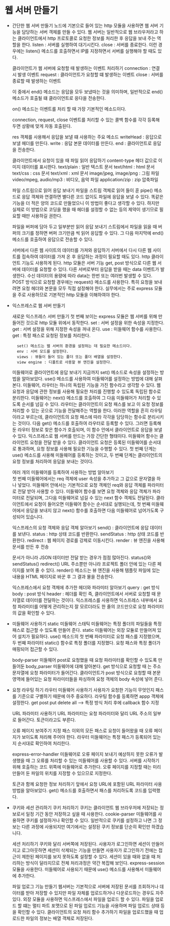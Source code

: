 # 웹 서버 만들기
- 간단한 웹 서버 만들기
    노드에 기본으로 들어 있는 http 모듈을 사용하면 웹 서버 기능을 담당하는 서버 객체를 만들 수 있다.
    웹 서버는 일반적으로 웹 브라우저라고 하는 클라이언트에서 http 프로토콜로 요청한 정보를 처리한 후 응답을 보내 주는 역할을 한다.
        listen : 서버를 실행하여 대기시킨다.
        close : 서버를 종료한다.
    이런 경우에는 listen() 메소드를 호출하면서 IP를 지정하면서 서버를 실행해야 할 때도 있다.
    
    클라이언트가 웹 서버에 요청할 때 발생하는 이벤트 처리하기
        connection : 연결 시 발생 이벤트
        request : 클라이언트가 요청할 떄 발생하는 이벤트
        close : 서버를 종료할 때 발생하는 이벤트
    
    이 중에서 end() 메소드는 응답을 모두 보냈따는 것을 의미하며, 일반적으로 end() 메소드가 호출될 떄 클라이언트로 응다을 전송한다.

    on() 메소드는 이벤트를 처리 할 때 가장 기본적인 메소드이다.

    connection, request, close 이벤트를 처리할 수 있는 콜백 함수를 각각 등록해 두면 상황에 맞게 자동 호출된다.

    res 객체를 사용해서 응답을 보낼 떄 사용하는 주요 메소드
        writeHead : 응답으로 보낼 헤더를 만든다.
        write : 응답 본문 데이터를 만든다.
        end : 클라이언트로 응답을 전송한다.

    클라이언트에서 요청이 있을 때 파일 읽어 응답하기
    content-type 헤더 값으로 이미지 데이터를 표시한다.
        text/plain : 일반 텍스트 문서
        text/html : html 문서
        text/css : css 문서
        text/xml : xml 문서
        image/jpeg, image/png : 그림 파일 
        video/mpeg, audio/mp3 : 비디오, 음악 파일
        application/zip : zip 압축파일
    
    파일 스트림으로 읽어 응답 보내기
        파일을 스트림 객체로 읽어 들이 훈 pipe() 메소드로 응답 객체와 연결하면 별다른 코드 없이도 파일에 응답을 보낼 수 있다.
        똑같은 기능을 더 적은 양의 코드로 만들었으니  이 방법이 좋다고 생각할 수 있다.
        하지만 실제로 이 방법으로 코딩을 했을 때 헤더를 설정할 수 없는 등의 제약이 생기므로 필요할 때만 사용하길 권한다.

    파일을 버퍼에 담아 두고 일부분만 읽어 응답 보내기
        스트림에서 파일을 읽을 때 버퍼의 크기를 정하면 버퍼 크기만큼 씩 읽어 응답할 수 있다.
        그 다음 마지막에 end() 메소드를 호출하여 응답으로 전송할 수 있다.

    서버에서 다른 웹 사이트의 데이터를 가져와 응답하기
        서버에서 다시 다른 웹 사이트를 접속하여 데이터를 가져 온 후 응답하는 과정이 필요할 때도 있다.
        http 클라이언트 기능도 사용하게 된다.
        http 모듈은 서버 기능 get, post 방식으로 다른 웹 서버에 데이터를 요청할 수 있다.
        다른 서버로부터 응답을 받을 때는 data 이벤트가 발생한다. 수신 데이터의 용량에 따라 data는 한번 또는 여러번 발생할 수 있다.
        POST 방식으로 요청할 경우에는 request() 메소드를 사용한다.
        특히 요청을 보내려면 요청 헤더와 본문을 모두 직접 설정해야 한다.
        실무에서는 주로 express 모듈을 주로 사용하므로 기본적인 http 모듈을 이해하여야 한다.

- 익스프레스로 웹 서버 만들기

    새로운 익스프레스 서버 만들기
        첫 번째 보이는 express 모듈은 웹 서버를 위해 만들어진 것으로 http 모듈 위에서 동작한다.
        set : 서버 설정을 위한 속성을 지정한다.
        get : 서버 설정을 위해 지정한 속성을 꺼내 온다.
        use : 미들웨어 함수를 사용한다.
        get : 특정 패스로 요청된 정보를 처리한다.        

        set() 메소드는 웹 서버의 환경을 설정하는 데 필요한 메소드이다.
        env : 서버 모드를 설정한다.
        views : 뷰들이 들어 있는 폴더 또는 폴더 배열을 설정한다.
        view engine : 디폴트로 사용할 뷰 엔진을 설정한다.

    미들웨어로 클라이언트에 응답 보내기
        지금까지 set() 메소드로 속성을 설정하는 방법을 알아보았다.
        use() 메소드를 사용하여 미들웨어를 설정하는 방법에 대해 살펴본다.
        미들웨어, 라우터는 하나의 독립된 기능을 가진 함수라고 생각할 수 있다.
        웹 요청과 응답에 관한 정보를 사용해 필요한 처리를 진행할 수 있도록 독립된 함수로 분리한다.
        미들웨어는 next() 메소드를 호출하여 그 다음 미들웨어가 처리할 수 있도록 순서를 넘길 수 있다.
        라우터는 클라이언트이 요청 패스를 보고 이 요청 정보를 처리할 수 있는 곳으로 기능을 전달해주는 역할을 한다.
        이러한 역할을 흔히 라우팅이라고 부르는데, 클라이언트의 요청 패스에 따라 각각을 담당하는 함수로 분리시키는 것이다.
        다음 get() 메소드를 호출하여 라우터로 등록할 수 있다. 
        그러면 등록해 둔 라우터 정보로 찾은 함수가 호출되며, 이 함수 안에서 클라이언트로 응답을 보낼 수 있다.
        익스프레스로 웹 서버를 만드는 가장 간단한 형태이다.
        미들웨어 함수는 클라이언트 요청을 전달 받을 수 있다.
        클라이언트 요청은 등록된 미들웨어를 순서대로 통과하며, 요청 정보를 사용해 필요한 기능을 수행할 수 있다.
        첫 번째 단계는 use() 메소드를 사용해 미들웨어를 등록하는 것이고, 두 번째 단계는 클라이언트의 요청 정보를 처리하여 응답을 보내는 것이다.

    여러 개의 미들웨어를 등록하여 사용하는 방법 알아보기    
        첫 번째 미들웨어에서는 req 객체에 user 속성을 추가하고 그 값으로 문자열을 하나 넣었다.
        미들웨어 안에서는 기본적으로 요청 객체인 req와 응답 객체를 파라미터로 전달 받아 사용할 수 있다.
        미들웨어 함수를 보면 요청 객체와 응답 객체가 파라미터로 전달되며, 그다음 미들웨어로 넘길 수 있는 next 함수 객체도 전달된다.
        클라이언트에서 요청이 들어오면 미들웨어 함수는 순서대로 실행되는데, 첫 번째 미들웨어에서 응답을 보내지 않고 next() 함수를 호출하면 다음 미들웨어로 넘어가도록 구성되어 있습니다.
    
    익스프레스의 요청 객체와 응답 객체 알아보기
        send() : 클라이언트에 응답 데이터를 보낸다.
        status : http 상태 코드를 반환한다.
        sendStatus : http 상태 코드를 반환한다.
        redirect : 웹 페이지 경로를 강제로 이동시킨다.
        render : 뷰 엔진을 사용해 문서를 만든 후 전송
    
    문서가 아니라 JSON 데이터만 전달 받는 경우가 점점 많아진다.
        status()와 sendStatus()
        redirect()
        URL 주소뿐만 아니라 프로젝트 폴더 안에 있는 다른 페이지를 보여 줄 수 있다.
        render() 메소드는 뷰 엔진을 사용해 템플릿 파일에 있는 내용을 HTML 페이지로 바꾼 후 그 결과 물을 전송한다.
    
    익스프레스에서 요청 객체에 추가한 헤더와 파라미터 알아보기
        query : get 방식
        body : post 방식
        header : 헤더를 확인
        즉, 클라이언트에서 서버로 요청할 때 문자열로 데이터를 전달하는 것이다.
        익스프레스를 사용하면 익스프레스 내부에서 요청 파라미터를 어떻게 관리하는지 잘 모르더라도 한 줄의 코드만으로 요청 파라미터의 값을 확인할 수 있다.

- 미들웨어 사용하기
    static 미들웨어 
        스태틱 미들웨어는 특정 폴더의 파일들을 특정 패스로 접근할 수 있도록 만들어 준다.
        static 미들웨어는 외장 모듈로 만들어져 있어 설치가 필요하다.
        use() 메소드의 첫 번째 파라미터로 요청 패스를 지정했으며, 두 번째 파라미터 static() 함수로 특정 폴더를 지정했다.
        요청 패스와 특정 폴더가 매핑되어 접근할 수 있다.
    
    body-parser 미들웨어
        post로 요청했을 때 요청 파라미터를 확인할 수 있도록 만들어둔 body_parser 미들웨어에 대해 알아본다. 
        get 방식으로 요청할 때 는 주소 문자열에 요청 파라미터가 들어간다.
        클라이언트가 post 방식으로 요청할 때 본문 영역에 들어있는 요청 파라미터들을 파싱하여 요청 객체의 body 속성에 넣어 준다.

- 요청 라우팅 하기
    라우터 미들웨어 사용하기
        사용자가 요청한 기능이 무엇인지 패스를 기준으로 구별하기 때문에 아주 중요하다.
        라우팅 함수를 등록하면 appp 객체에 설정한다.
        get
        post
        put
        delete
        all
            --> 특정 방식 처리 후에 callback 함수 지정

    URL 파라미터 사용하기
        URL 파라미터는 요청 파라미터와 달리 URL 주소의 일부로 들어간다.
        토큰이라고도 부른다.
    
    오류 페이지 보여주기
        지정 패스 이외의 모든 패스로 요청이 들어왔을 때 오류 페이지가 보이도록 처리해 주어야 한다.
        라우터 미들웨어는 특정 패스가 등록되어 있는지 순서대로 확인하여 처리한다.
    
    express-error-handler 미들웨어로 오류 페이지 보내기
        예상하지 못한 오류가 발생했을 때 그 오류를 처리할 수 있는 미들웨어를 사용할 수 있다.
        서버를 시작하기 위해 호출하는 코드 위쪽에 미들웨어로 추가한다.
        오류 페이지를 지정할 때는 미리 만들어 둔 파일의 위치를 지정할 수 있으므로 지정한다.
    
    토큰과 함께 요청한 정보 처리하기
        앞에서 요청 URL에 포함된 URL 파라미터 사용 방법을 알아보았다.
        get() 메소드를 호출하면서 패스를 처리하도록 코드를 입력했다.
    
- 쿠키와 세션 관리하기
    쿠키 처리하기
        쿠키는 클라이언트 웹 브라우저에 저장되는 정보로서 일정 기간 동안 저장하고 싶을 때 사용한다.
        cookie-parser 미들웨어를 사용하면 쿠키를 설정하거나 확인할 수 있다.
        일반적으로 쿠키를 설정하고 나면 그 정보는 다른 과정에 사용되지만 여기에서는 설정된 쿠키 정보를 단순히 확인만 하겠습니다.
    
    세션 처리하기
        쿠키와 달리 서버쪽에 저장된다.
        사용자가 로그인하면 세션이 만들어지고 로그아웃하면 세션이 삭제되는 기능을 만들면 사용자가 로그인하기 전에는 접근이 제한된 페이지를 보지 못하도록 설정할 수 있다.
        세션이 있을 때와 없을 때 처리하는 방식이 달라지므로 전체 처리과정은 약간 복잡해 보인다.
        express-session 모듈을 사용한다.
        미들웨어로 사용되기 때문에 use() 메소드를 사용해서 미들웨어에 추가한다.

    파일 업로그 기능 만들기
        웹서버는 기본적으로 서버에 저장된 문서를 조회하거나 데이터를 받아 저장할 수 있지만 파일 자체를 업로드하거나 다운로드하는 경우도 자주 있다.
        외장 모듈을 사용하면 익스프레스에서 파일을 업로드 할 수 있다.
        파일을 업로드 할 떄는 멀티 파트 포맷으로 된 파일 업로드 기능을 사용하며 파일 업로드 상태 등을 확인할 수 있다.
        클라이언트의 요청 처리 함수 추가하기
        파일을 업로드했을 때 업로드한 파일의 정보는 배열 객체로 저장된다.        
